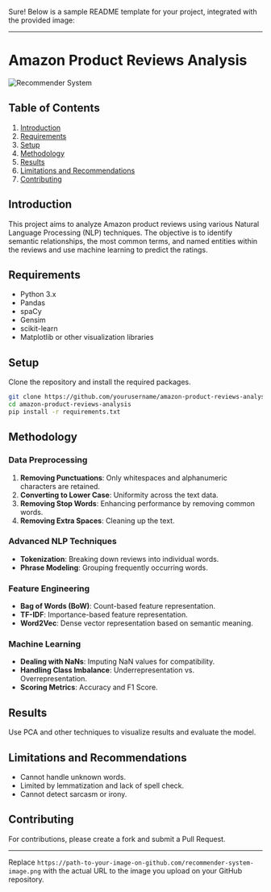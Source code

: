 Sure! Below is a sample README template for your project, integrated with the provided image:

---

# Amazon Product Reviews Analysis

![Recommender System]('Images/logo.png')

## Table of Contents
1. [Introduction](#introduction)
2. [Requirements](#requirements)
3. [Setup](#setup)
4. [Methodology](#methodology)
5. [Results](#results)
6. [Limitations and Recommendations](#limitations-and-recommendations)
7. [Contributing](#contributing)

## Introduction
This project aims to analyze Amazon product reviews using various Natural Language Processing (NLP) techniques. The objective is to identify semantic relationships, the most common terms, and named entities within the reviews and use machine learning to predict the ratings.

## Requirements
- Python 3.x
- Pandas
- spaCy
- Gensim
- scikit-learn
- Matplotlib or other visualization libraries

## Setup
Clone the repository and install the required packages.
```bash
git clone https://github.com/yourusername/amazon-product-reviews-analysis.git
cd amazon-product-reviews-analysis
pip install -r requirements.txt
```

## Methodology

### Data Preprocessing
1. **Removing Punctuations**: Only whitespaces and alphanumeric characters are retained.
2. **Converting to Lower Case**: Uniformity across the text data.
3. **Removing Stop Words**: Enhancing performance by removing common words.
4. **Removing Extra Spaces**: Cleaning up the text.

### Advanced NLP Techniques
- **Tokenization**: Breaking down reviews into individual words.
- **Phrase Modeling**: Grouping frequently occurring words.

### Feature Engineering
- **Bag of Words (BoW)**: Count-based feature representation.
- **TF-IDF**: Importance-based feature representation.
- **Word2Vec**: Dense vector representation based on semantic meaning.

### Machine Learning
- **Dealing with NaNs**: Imputing NaN values for compatibility.
- **Handling Class Imbalance**: Underrepresentation vs. Overrepresentation.
- **Scoring Metrics**: Accuracy and F1 Score.

## Results
Use PCA and other techniques to visualize results and evaluate the model.

## Limitations and Recommendations
- Cannot handle unknown words.
- Limited by lemmatization and lack of spell check.
- Cannot detect sarcasm or irony.

## Contributing
For contributions, please create a fork and submit a Pull Request.

---

Replace `https://path-to-your-image-on-github.com/recommender-system-image.png` with the actual URL to the image you upload on your GitHub repository.
